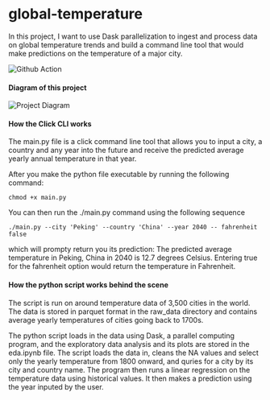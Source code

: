 # global-temperature
In this project, I want to use Dask parallelization to ingest and process data on global temperature trends and build a command line tool that would make predictions on the temperature of a major city.

![Github Action](https://github.com/nogibjj/global-temperature/actions/workflows/main.yml/badge.svg?event=push)


#### Diagram of this project

![Project Diagram](https://user-images.githubusercontent.com/60377132/190940809-9189d7fa-6b97-484a-b2a4-eff0e302e8da.jpg)

#### How the Click CLI works

The main.py file is a click command line tool that allows you to input a city, a country and any year into the future and receive the predicted average yearly annual temperature in that year. 

After you make the python file executable by running the following command:
```
chmod +x main.py
```

You can then run the ./main.py command using the following sequence

```
./main.py --city 'Peking' --country 'China' --year 2040 -- fahrenheit false
```

which will prompty return you its prediction: The predicted average temperature in Peking, China in 2040 is 12.7 degrees Celsius. Entering true for the fahrenheit option would return the temperature in Fahrenheit.

#### How the python script works behind the scene

The script is run on around temperature data of 3,500 cities in the world. The data is stored in parquet format in the raw_data directory and contains average yearly temperatures of cities going back to 1700s. 

The python script loads in the data using Dask, a parallel computing program, and the exploratory data analysis and its plots are stored in the eda.ipynb file. The script loads the data in, cleans the NA values and select only the yearly temperature from 1800 onward, and quries for a city by its city and country name. The program then runs a linear regression on the temperature data using historical values. It then makes a prediction using the year inputed by the user.  